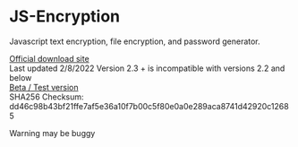 # JS-Encryption
Javascript text encryption, file encryption, and password generator.

<a href="https://JS-Encryption-updater.smartcoder21.repl.co">Official download site</a>
<br>
Last updated 2/8/2022
Version 2.3 + is incompatible with versions 2.2 and below
<br>
<a href="https://JS-Encryption-20.smartcoder21.repl.co">Beta / Test version</a>
<br>
SHA256 Checksum: dd46c98b43bf21ffe7af5e36a10f7b00c5f80e0a0e289aca8741d42920c12685

Warning may be buggy

